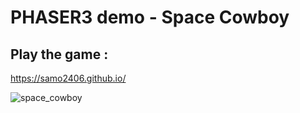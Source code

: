 # PHASER3 demo - Space Cowboy

## Play the game :
https://samo2406.github.io/

![space_cowboy](https://github.com/samo2406/PHASER-Space-Cowboy/assets/56119130/9d0b3ccf-3dc2-4972-8fc3-067fdfc78503)
